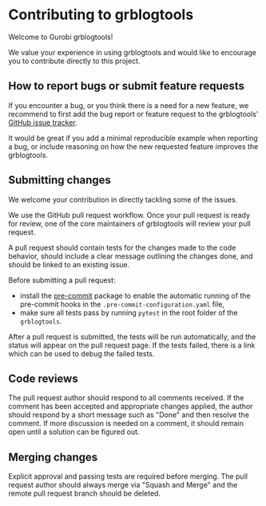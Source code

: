 # Contributing to grblogtools

Welcome to Gurobi grblogtools!

We value your experience in using grblogtools and would like to encourage you to
contribute directly to this project.

## How to report bugs or submit feature requests
If you encounter a bug, or you think there is a need for a new feature, we recommend to
first add the bug report or feature request to the grblogtools' [GitHub issue
tracker](https://github.com/Gurobi/grblogtools/issues).

It would be great if you add a minimal reproducible example when reporting a bug, or
include reasoning on how the new requested feature improves the grblogtools.

## Submitting changes
We welcome your contribution in directly tackling some of the issues.

We use the GitHub pull request workflow. Once your pull request is ready for review, one
of the core maintainers of grblogtools will review your pull request.

A pull request should contain tests for the changes made to the code behavior, should
include a clear message outlining the changes done, and should be linked to an existing
issue.

Before submitting a pull request:
- install the [pre-commit](https://pre-commit.com) package to enable the automatic
  running of the pre-commit hooks in the `.pre-commit-configuration.yaml` file,
- make sure all tests pass by running `pytest` in the root folder of the `grblogtools`.

After a pull request is submitted, the tests will be run automatically, and the status
will appear on the pull request page. If the tests failed, there is a link which can be
used to debug the failed tests.

## Code reviews
The pull request author should respond to all comments received. If the
comment has been accepted and appropriate changes applied, the author should respond by
a short message such as "Done" and then resolve the comment. If more discussion is
needed on a comment, it should remain open until a solution can be figured out.

## Merging changes

Explicit approval and passing tests are required before merging. The pull request author
should always merge via "Squash and Merge" and the remote pull request branch should be
deleted.
